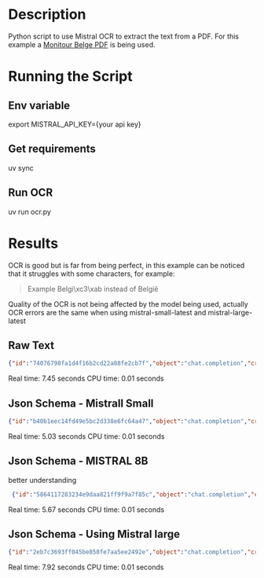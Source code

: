 # Description
Python script to use Mistral OCR to extract the text from a PDF.
For this example a [Monitour Belge PDF](https://www.ejustice.just.fgov.be/tsv_pdf/2025/03/12/25034497.pdf) is being used.

# Running the Script

## Env variable
export MISTRAL_API_KEY={your api key}

## Get requirements
uv sync

## Run OCR
uv run ocr.py

# Results

OCR is good but is far from being perfect, in this example can be noticed that it struggles with some characters, for example:
> Example
> Belgi\xc3\xab instead of België

Quality of the OCR is not being affected by the model being used, actually OCR errors are the same when using mistral-small-latest and mistral-large-latest



## Raw Text
```JSON
{"id":"74076798fa1d4f16b2cd22a88fe2cb7f","object":"chat.completion","created":1741852402,"model":"mistral-small-latest","choices":[{"index":0,"message":{"role":"assistant","tool_calls":null,"content":"Here is the extracted text from the PDF document:\\n\\n---\\n\\nIn de bijlagen bij het Belgisch Staatsblad bekend te maken kopie na neerlegging van de akte ter griffie\\n\\n# Onderwerp akte : Zetelverplaatsing\\n\\nUittreksel uit de notulen van het schriftelijk besluit van de Raad van Bestuur dd. 25 februari 2025:\\n[...]\\nDe raad van bestuur beslist en bevestigt hierbij om de maatschappelijke zetel van de Vennootschap over te brengen van het huidige adres naar het volgende adres: Xenon Building, Hermeslaan 11, 1932 Zaventem, Belgi\xc3\xab zoals reeds doorgevoerd in de Kruispuntbank van Ondernemingen onder de sectie vestigingseenheid. De raad van bestuur bevestigt dat de Vennootschap hiermee gevestigd blijft binnen het Vlaamse Gewest.\\n$[\\\\ldots]$\\nDe leden van de raad van bestuur verlenen volmacht aan mevrouw Tinneke De Boeck, kantoorhoudende te Xenon Building, Hermeslaan 11, 1932 Zaventem, Belgi\xc3\xab alleen handelend en met de mogelijkheid tot indeplaatsstelling, ten einde al het nodige te doen om de beslissingen van de raad van bestuur tegenstelbaar te maken aan derden, zo doende deze (1) te laten publiceren in de Bijlagen bij het Belgisch Staatsblad, en (2) om in het licht daarvan alle nodige administratieve formaliteiten te vervullen en handelingen te stellen die hiervoor vereist of dienstig zouden zijn, waaronder, de Vennootschap te vertegenwoordigen bij de Kruispuntbank van Ondernemingen, een ondernemingsloket naar keuze en de Griffie van de Ondernemingsrechtbank.\\n$[\\\\ldots]$\\n\\nTinneke De Boeck\\nGevolmachtigde/Lasthebber\\n\\n---\\n\\nThis text includes the details of a decision made by the Board of Directors to relocate the company\'s headquarters and the authorization given to Tinneke De Boeck to handle the necessary administrative tasks."},"finish_reason":"stop"}],"usage":{"prompt_tokens":433,"total_tokens":893,"completion_tokens":460}}
```
 Real time: 7.45 seconds
 CPU time: 0.01 seconds

## Json Schema - Mistrall Small

 ```JSON
 {"id":"b40b1eec14fd49e5bc2d338e6fc64a47","object":"chat.completion","created":1741807711,"model":"mistral-small-latest","choices":[{"index":0,"message":{"role":"assistant","tool_calls":null,"content":"```json\\n{\\n  \\"document-id\\": 1932,\\n  \\"document-type\\": \\"Zetelverplaatsing\\",\\n  \\"authorized-person-name\\": \\"Tinneke De Boeck\\",\\n  \\"old-address\\": \\"Not specified\\",\\n  \\"new-address\\": \\"Xenon Building, Hermeslaan 11, 1932 Zaventem, Belgi\xc3\xab\\",\\n  \\"date\\": \\"2025-02-25\\",\\n  \\"short-summary\\": \\"The board of directors has decided to move the company\'s headquarters to Xenon Building, Hermeslaan 11, 1932 Zaventem, Belgium. Tinneke De Boeck is authorized to handle all necessary actions to make the decision enforceable.\\"\\n}\\n```"},"finish_reason":"stop"}],"usage":{"prompt_tokens":625,"total_tokens":783,"completion_tokens":158}}
 ```
 Real time: 5.03 seconds
 CPU time: 0.01 seconds

## Json Schema - MISTRAL 8B
better understanding

```JSON
 {"id":"5864117283234e9daa821ff9f9a7f85c","object":"chat.completion","created":1741807876,"model":"ministral-8b-latest","choices":[{"index":0,"message":{"role":"assistant","tool_calls":null,"content":"```json\\n{\\n  \\"title\\": \\"Annexe Personnes morales\\",\\n  \\"type\\": \\"object\\",\\n  \\"properties\\": {\\n    \\"document-id\\": {\\"type\\": \\"number\\"},\\n    \\"document-type\\": {\\"type\\": \\"string\\"},\\n    \\"authorized-person-name\\": {\\"type\\": \\"string\\"},\\n    \\"old-address\\": {\\"type\\": \\"string\\"},\\n    \\"new-address\\": {\\"type\\": \\"string\\"},\\n    \\"date\\": {\\"type\\": \\"string\\"},\\n    \\"short-summary\\": {\\"type\\": \\"string\\"}\\n  },\\n  \\"required\\": [\\"document-id\\", \\"document-type\\", \\"name\\", \\"reason\\"],\\n  \\"items\\": [\\n    {\\n      \\"document-id\\": 1,\\n      \\"document-type\\": \\"Zetelverplaatsing\\",\\n      \\"authorized-person-name\\": \\"Tinneke De Boeck\\",\\n      \\"old-address\\": \\"Xenon Building, Hermeslaan 11, 1932 Zaventem, Belgi\xc3\xab\\",\\n      \\"new-address\\": \\"Xenon Building, Hermeslaan 11, 1932 Zaventem, Belgi\xc3\xab\\",\\n      \\"date\\": \\"2025-02-25\\",\\n      \\"short-summary\\": \\"De maatschappelijke zetel van de Vennootschap wordt overgebracht naar Xenon Building, Hermeslaan 11, 1932 Zaventem, Belgi\xc3\xab. Tinneke De Boeck wordt gevolmachtigd om de beslissingen te publiceren en alle nodige administratieve formaliteiten te vervullen.\\"\\n    }\\n  ]\\n}\\n```"},"finish_reason":"stop"}],"usage":{"prompt_tokens":625,"total_tokens":946,"completion_tokens":321}}
 ```
 Real time: 5.67 seconds
 CPU time: 0.01 seconds


## Json Schema - Using Mistral large

```JSON
{"id":"2eb7c3693ff045be858fe7aa5ee2492e","object":"chat.completion","created":1741807948,"model":"mistral-large-latest","choices":[{"index":0,"message":{"role":"assistant","tool_calls":null,"content":"```json\\n{\\n  \\"document-id\\": 0,\\n  \\"document-type\\": \\"Zetelverplaatsing\\",\\n  \\"authorized-person-name\\": \\"Tinneke De Boeck\\",\\n  \\"old-address\\": \\"Onbekend\\",\\n  \\"new-address\\": \\"Xenon Building, Hermeslaan 11, 1932 Zaventem, Belgi\xc3\xab\\",\\n  \\"date\\": \\"2025-02-25\\",\\n  \\"short-summary\\": \\"De raad van bestuur heeft besloten om de maatschappelijke zetel van de Vennootschap te verplaatsen naar het nieuwe adres in Zaventem, Belgi\xc3\xab. Mevrouw Tinneke De Boeck is gevolmachtigd om alle nodige stappen te ondernemen om deze beslissing tegenstelbaar te maken aan derden en de administratieve formaliteiten te vervullen.\\"\\n}\\n```"},"finish_reason":"stop"}],"usage":{"prompt_tokens":760,"total_tokens":993,"completion_tokens":233}}
```
 Real time: 7.92 seconds
 CPU time: 0.01 seconds
